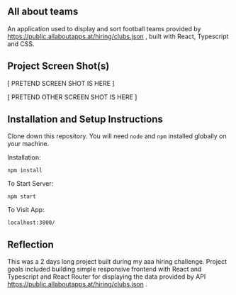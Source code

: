 ## All about teams

An application used to display and sort football teams provided by https://public.allaboutapps.at/hiring/clubs.json
, built with React, Typescript and CSS.

## Project Screen Shot(s)
 
[ PRETEND SCREEN SHOT IS HERE ]

[ PRETEND OTHER SCREEN SHOT IS HERE ]

## Installation and Setup Instructions
 
Clone down this repository. You will need `node` and `npm` installed globally on your machine.  

Installation:

`npm install`  

To Start Server:

`npm start`  

To Visit App:

`localhost:3000/`  

## Reflection

This was a 2 days long project built during my aaa hiring challenge. Project goals included building simple responsive frontend with React and Typescript and React Router for displaying the data provided by API https://public.allaboutapps.at/hiring/clubs.json .

